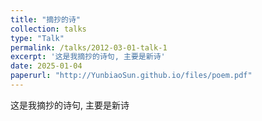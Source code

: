```yaml
---
title: "摘抄的诗"
collection: talks
type: "Talk"
permalink: /talks/2012-03-01-talk-1
excerpt: '这是我摘抄的诗句, 主要是新诗'
date: 2025-01-04
paperurl: "http://YunbiaoSun.github.io/files/poem.pdf"
---
```


这是我摘抄的诗句, 主要是新诗
